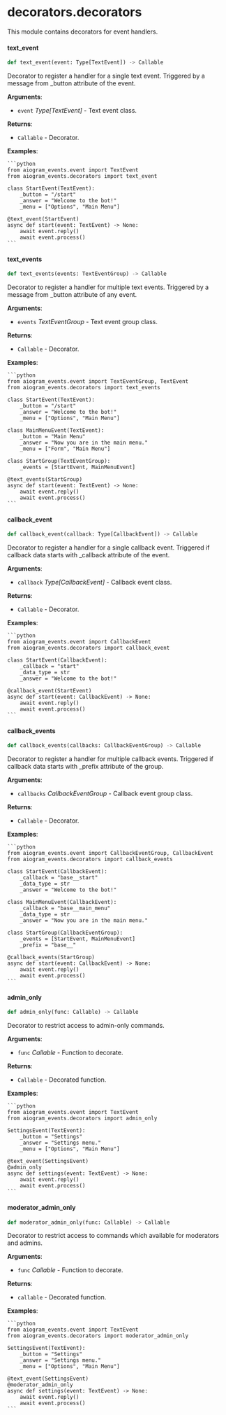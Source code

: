 <a id="decorators.decorators"></a>

# decorators.decorators

This module contains decorators for event handlers.

<a id="decorators.decorators.text_event"></a>

#### text\_event

```python
def text_event(event: Type[TextEvent]) -> Callable
```

Decorator to register a handler for a single text event.
Triggered by a message from _button attribute of the event.

**Arguments**:

- `event` _Type[TextEvent]_ - Text event class.
  

**Returns**:

- `Callable` - Decorator.
  

**Examples**:

    ```python
    from aiogram_events.event import TextEvent
    from aiogram_events.decorators import text_event

    class StartEvent(TextEvent):
        _button = "/start"
        _answer = "Welcome to the bot!"
        _menu = ["Options", "Main Menu"]

    @text_event(StartEvent)
    async def start(event: TextEvent) -> None:
        await event.reply()
        await event.process()
    ```

<a id="decorators.decorators.text_events"></a>

#### text\_events

```python
def text_events(events: TextEventGroup) -> Callable
```

Decorator to register a handler for multiple text events.
Triggered by a message from _button attribute of any event.

**Arguments**:

- `events` _TextEventGroup_ - Text event group class.
  

**Returns**:

- `Callable` - Decorator.
  

**Examples**:

    ```python
    from aiogram_events.event import TextEventGroup, TextEvent
    from aiogram_events.decorators import text_events

    class StartEvent(TextEvent):
        _button = "/start"
        _answer = "Welcome to the bot!"
        _menu = ["Options", "Main Menu"]

    class MainMenuEvent(TextEvent):
        _button = "Main Menu"
        _answer = "Now you are in the main menu."
        _menu = ["Form", "Main Menu"]

    class StartGroup(TextEventGroup):
        _events = [StartEvent, MainMenuEvent]

    @text_events(StartGroup)
    async def start(event: TextEvent) -> None:
        await event.reply()
        await event.process()
    ```

<a id="decorators.decorators.callback_event"></a>

#### callback\_event

```python
def callback_event(callback: Type[CallbackEvent]) -> Callable
```

Decorator to register a handler for a single callback event.
Triggered if callback data starts with _callback attribute of the event.

**Arguments**:

- `callback` _Type[CallbackEvent]_ - Callback event class.
  

**Returns**:

- `Callable` - Decorator.
  

**Examples**:

    ```python
    from aiogram_events.event import CallbackEvent
    from aiogram_events.decorators import callback_event

    class StartEvent(CallbackEvent):
        _callback = "start"
        _data_type = str
        _answer = "Welcome to the bot!"

    @callback_event(StartEvent)
    async def start(event: CallbackEvent) -> None:
        await event.reply()
        await event.process()
    ```

<a id="decorators.decorators.callback_events"></a>

#### callback\_events

```python
def callback_events(callbacks: CallbackEventGroup) -> Callable
```

Decorator to register a handler for multiple callback events.
Triggered if callback data starts with _prefix attribute of the group.

**Arguments**:

- `callbacks` _CallbackEventGroup_ - Callback event group class.
  

**Returns**:

- `Callable` - Decorator.
  

**Examples**:

    ```python
    from aiogram_events.event import CallbackEventGroup, CallbackEvent
    from aiogram_events.decorators import callback_events

    class StartEvent(CallbackEvent):
        _callback = "base__start"
        _data_type = str
        _answer = "Welcome to the bot!"

    class MainMenuEvent(CallbackEvent):
        _callback = "base__main_menu"
        _data_type = str
        _answer = "Now you are in the main menu."

    class StartGroup(CallbackEventGroup):
        _events = [StartEvent, MainMenuEvent]
        _prefix = "base__"

    @callback_events(StartGroup)
    async def start(event: CallbackEvent) -> None:
        await event.reply()
        await event.process()
    ```

<a id="decorators.decorators.admin_only"></a>

#### admin\_only

```python
def admin_only(func: Callable) -> Callable
```

Decorator to restrict access to admin-only commands.

**Arguments**:

- `func` _Callable_ - Function to decorate.
  

**Returns**:

- `Callable` - Decorated function.
  

**Examples**:

    ```python
    from aiogram_events.event import TextEvent
    from aiogram_events.decorators import admin_only

    SettingsEvent(TextEvent):
        _button = "Settings"
        _answer = "Settings menu."
        _menu = ["Options", "Main Menu"]

    @text_event(SettingsEvent)
    @admin_only
    async def settings(event: TextEvent) -> None:
        await event.reply()
        await event.process()
    ```

<a id="decorators.decorators.moderator_admin_only"></a>

#### moderator\_admin\_only

```python
def moderator_admin_only(func: Callable) -> Callable
```

Decorator to restrict access to commands which available for moderators and admins.

**Arguments**:

- `func` _Callable_ - Function to decorate.
  

**Returns**:

- `callable` - Decorated function.
  

**Examples**:

    ```python
    from aiogram_events.event import TextEvent
    from aiogram_events.decorators import moderator_admin_only

    SettingsEvent(TextEvent):
        _button = "Settings"
        _answer = "Settings menu."
        _menu = ["Options", "Main Menu"]

    @text_event(SettingsEvent)
    @moderator_admin_only
    async def settings(event: TextEvent) -> None:
        await event.reply()
        await event.process()
    ```

